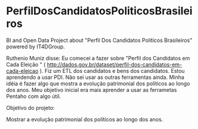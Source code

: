PerfilDosCandidatosPoliticosBrasileiros
=======================================

BI and Open Data Project about "Perfil Dos Candidatos Políticos Brasileiros" powered by IT4DGroup.

Ruthenio Muniz disse:
Eu comecei a fazer sobre "Perfil dos Candidatos em Cada Eleição " ( http://dados.gov.br/dataset/perfil-dos-candidatos-em-cada-eleicao ). 
Fiz um ETL dos candidatos e bens dos candidatos. 
Estou aprendendo a usar PDI. Não sei usar as outras ferramentas ainda. 
Minha idéia é fazer algo que mostra a evolução patrimonial dos políticos ao longo dos anos. 
Meu objetivo inicial era mais aprender a usar as ferrametas Pentaho com algo útil.

Objetivo do projeto:

Mostrar a evolução patrimonial dos políticos ao longo dos anos.
